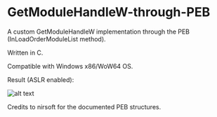 # GetModuleHandleW-through-PEB
A custom GetModuleHandleW implementation through the PEB (InLoadOrderModuleList method).

Written in C.

Compatible with Windows x86/WoW64 OS.

Result (ASLR enabled):

![alt text](https://i.imgur.com/xEVZtrx.png)

Credits to nirsoft for the documented PEB structures.
